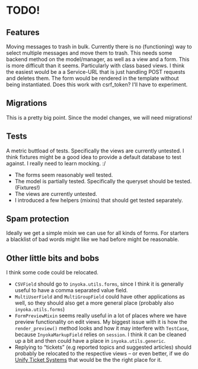 # TODO!

## Features
Moving messages to trash in bulk. Currently there is no (functioning) way to
select multiple messages and move them to trash. This needs some backend
method on the model/manager, as well as a view and a form.
This is more difficult than it seems. Particularly with class based views.
I think the easiest would be a a Service-URL that is just handling POST requests
and deletes them. The form would be rendered in the template without being
instantiated. Does this work with csrf_token? I'll have to experiment.

## Migrations
This is a pretty big point. Since the model changes, we will need migrations!

## Tests
A metric buttload of tests. Specifically the views are currently untested.
I think fixtures might be a good idea to provide a default database to test
against. I really need to learn mocking. :/

* The forms seem reasonably well tested.
* The model is partially tested. Specifically the queryset should be tested.
  (Fixtures!)
* The views are currently untested.
* I introduced a few helpers (mixins) that should get tested separately.

## Spam protection
Ideally we get a simple mixin we can use for all kinds of forms. For starters a
blacklist of bad words might like we had before might be reasonable.

## Other little bits and bobs
I think some code could be relocated.
* `CSVField` should go to `inyoka.utils.forms`, since I think it is generally
  useful to have a comma separated value field.
* `MultiUserField` and `MultiGroupField` could have other applications as well,
  so they should also get a more general place (probably also
  `inyoka.utils.forms`)
* `FormPreviewMixin` seems really useful in a lot of places where we have
  preview functionality on edit views. My biggest issue with it is how the
  `render_preview()` method looks and how it may interfere with `TestCase`,
  because `InyokaMarkupField` relies on `session`. I think it can be cleaned up
  a bit and then could have a place in `inyoka.utils.generic`.
* Replying to “tickets” (e.g reported topics and suggested articles) should
  probably be relocated to the respective views – or even better, if we do
  [Unify Ticket Systems](https://github.com/inyokaproject/inyoka/issues/354)
  that would be the the right place for it.
